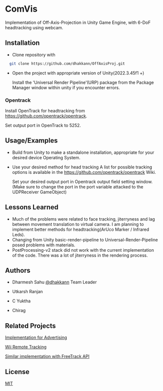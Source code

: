 
# ComVis

Implementation of Off-Axis-Projection in Unity Game Engine, with 6-DoF headtracking using webcam.


## Installation

* Clone repository with

```bash
  git clone https://github.com/dhakkann/OffAxisProj.git
```
* Open the project with appropriate version of Unity(2022.3.45f1 +)
    
    
    Install the 'Universal Render Pipeline'(URP) package from the Package Manager window within unity if you encounter errors. 

### Opentrack 
Install OpenTrack for headtracking from https://github.com/opentrack/opentrack.

Set output port in OpenTrack to 5252.

## Usage/Examples

* Build from Unity to make a standalone installation, appropriate for your desired device Operating System.

* Use your desired method for head tracking
    A list for possible tracking options is available in the https://github.com/opentrack/opentrack Wiki.

    Set your desired output port in Opentrack output field setting window.(Make sure to change the port in the port variable attacked to the UDPReceiver GameObject)


## Lessons Learned

* Much of the problems were related to face tracking, jiterryness and lag between movement translation to virtual camera.
    I am planning to implement better methods for headtracking(ArUco Marker / Infrared Leds).
* Changing from Unity basic-render-pipeline to Universal-Render-Pipeline posed problems with materials.
* PostProcessing-v2 stack did not work with the current implementation of the code. There was a lot of jiterryness in the rendering process.

## Authors

- Dharmesh Sahu [@dhakkann](https://www.github.com/dhakkann) Team Leader

- Utkarsh Ranjan
- C Yuktha
- Chirag
## Related Projects



[Implementation for Advertising](https://medium.com/try-creative-tech/off-axis-projection-in-unity-1572d826541e)

[Wii Remote Tracking](http://johnnylee.net/projects/wii/)

[Similar implementation with FreeTrack API](https://github.com/marcteys/unityFaceTracking)



## License

[MIT](https://choosealicense.com/licenses/mit/)

